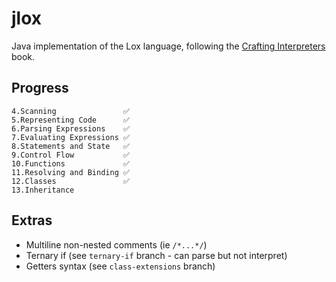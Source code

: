 # jlox

Java implementation of the Lox language, following the [Crafting Interpreters](http://craftinginterpreters.com/) book.

## Progress
    4.Scanning               ✅
    5.Representing Code      ✅
    6.Parsing Expressions    ✅
    7.Evaluating Expressions ✅
    8.Statements and State   ✅
    9.Control Flow           ✅
    10.Functions             ✅
    11.Resolving and Binding ✅
    12.Classes               ✅
    13.Inheritance

## Extras

- Multiline non-nested comments (ie `/*...*/`)
- Ternary if (see `ternary-if` branch - can parse but not interpret)
- Getters syntax (see `class-extensions` branch)